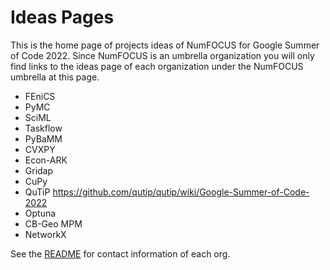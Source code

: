 # Ideas Pages

This is the home page of projects ideas of NumFOCUS for Google Summer of Code 2022.
Since NumFOCUS is an umbrella organization you will only find links to the ideas
page of each organization under the NumFOCUS umbrella at this page.

- FEniCS
- PyMC
- SciML 
- Taskflow
- PyBaMM
- CVXPY 
- Econ-ARK
- Gridap
- CuPy
- QuTiP https://github.com/qutip/qutip/wiki/Google-Summer-of-Code-2022
- Optuna
- CB-Geo MPM
- NetworkX

See the [README](https://github.com/numfocus/gsoc/blob/master/README.md#organizations-confirmed-under-numfocus-umbrella) for contact information of each org.
